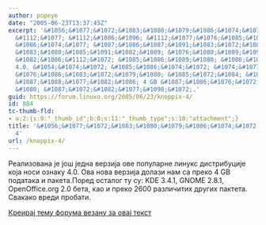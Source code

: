 ```yaml
---
author: popeye
date: "2005-06-23T13:37:45Z"
excerpt: '&#1056;&#1077;&#1072;&#1083;&#1080;&#1079;&#1086;&#1074;&#1072;&#1085;&#1072;
  &#1112;&#1077; &#1112;&#1086;&#1096; &#1112;&#1077;&#1076;&#1085;&#1072; &#1074;&#1077;&#1088;&#1079;&#1080;&#1112;&#1072;
  &#1086;&#1074;&#1077; &#1087;&#1086;&#1087;&#1091;&#1083;&#1072;&#1088;&#1085;&#1077;
  &#1083;&#1080;&#1085;&#1091;&#1082;&#1089; &#1076;&#1080;&#1089;&#1090;&#1088;&#1080;&#1073;&#1091;&#1094;&#1080;&#1112;&#1077;
  &#1082;&#1086;&#1112;&#1072; &#1085;&#1086;&#1089;&#1080; &#1086;&#1079;&#1085;&#1072;&#1082;&#1091;
  4.0. &#1054;&#1074;&#1072; &#1085;&#1086;&#1074;&#1072; &#1074;&#1077;&#1088;&#1079;&#1080;&#1112;&#1072;
  &#1076;&#1086;&#1083;&#1072;&#1079;&#1080; &#1085;&#1072;&#1084; &#1089;&#1072;
  &#1087;&#1088;&#1077;&#1082;&#1086; 4 GB &#1087;&#1086;&#1076;&#1072;&#1090;&#1072;&#1082;&#1072;
  &#1080; &#1087;&#1072;&#1082;&#1077;&#1090;&#1072;.'
guid: https://forum.linuxo.org/2005/06/23/knoppix-4/
id: 884
tc-thumb-fld:
- a:2:{s:9:"_thumb_id";b:0;s:11:"_thumb_type";s:10:"attachment";}
title: '&#1056;&#1077;&#1072;&#1083;&#1080;&#1079;&#1086;&#1074;&#1072;&#1085; Knoppix
  4'
url: /knoppix-4/
---
```

&#1056;&#1077;&#1072;&#1083;&#1080;&#1079;&#1086;&#1074;&#1072;&#1085;&#1072; &#1112;&#1077; &#1112;&#1086;&#1096; &#1112;&#1077;&#1076;&#1085;&#1072; &#1074;&#1077;&#1088;&#1079;&#1080;&#1112;&#1072; &#1086;&#1074;&#1077; &#1087;&#1086;&#1087;&#1091;&#1083;&#1072;&#1088;&#1085;&#1077; &#1083;&#1080;&#1085;&#1091;&#1082;&#1089; &#1076;&#1080;&#1089;&#1090;&#1088;&#1080;&#1073;&#1091;&#1094;&#1080;&#1112;&#1077; &#1082;&#1086;&#1112;&#1072; &#1085;&#1086;&#1089;&#1080; &#1086;&#1079;&#1085;&#1072;&#1082;&#1091; 4.0. &#1054;&#1074;&#1072; &#1085;&#1086;&#1074;&#1072; &#1074;&#1077;&#1088;&#1079;&#1080;&#1112;&#1072; &#1076;&#1086;&#1083;&#1072;&#1079;&#1080; &#1085;&#1072;&#1084; &#1089;&#1072; &#1087;&#1088;&#1077;&#1082;&#1086; 4 GB &#1087;&#1086;&#1076;&#1072;&#1090;&#1072;&#1082;&#1072; &#1080; &#1087;&#1072;&#1082;&#1077;&#1090;&#1072;.<!--break-->&#1055;&#1086;&#1088;&#1077;&#1076; &#1086;&#1089;&#1090;&#1072;&#1083;&#1086;&#1075; &#1090;&#1091; &#1089;&#1091;: KDE 3.4.1, GNOME 2.8.1, OpenOffice.org 2.0 &#1073;&#1077;&#1090;&#1072;, &#1082;&#1072;&#1086; &#1080; &#1087;&#1088;&#1077;&#1082;&#1086; 2600 &#1088;&#1072;&#1079;&#1083;&#1080;&#1095;&#1080;&#1090;&#1080;&#1093; &#1076;&#1088;&#1091;&#1075;&#1080;&#1093; &#1087;&#1072;&#1082;&#1090;&#1077;&#1090;&#1072;. &#1057;&#1074;&#1072;&#1082;&#1072;&#1082;&#1086; &#1074;&#1088;&#1077;&#1076;&#1080; &#1087;&#1088;&#1086;&#1073;&#1072;&#1090;&#1080;.

[Креирај тему форума везану за овај текст](https://linuxo.org/nova-tema-na-forumu/?se_pid=884)